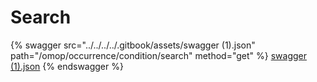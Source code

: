 # Search

{% swagger src="../../../../.gitbook/assets/swagger (1).json" path="/omop/occurrence/condition/search" method="get" %}
[swagger (1).json](<../../../../.gitbook/assets/swagger (1).json>)
{% endswagger %}
